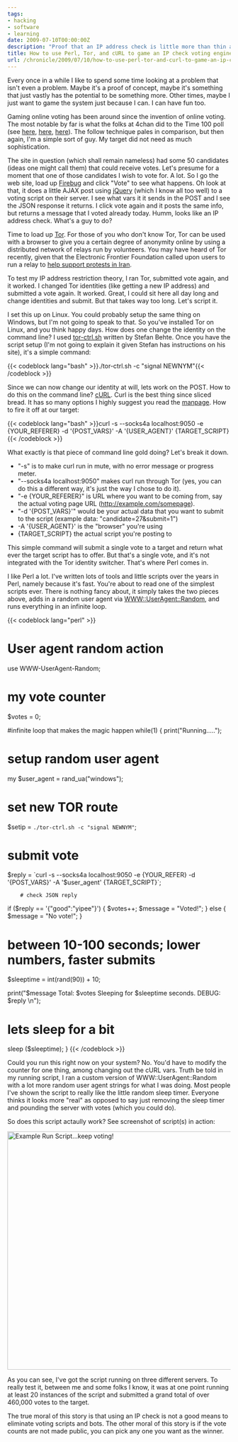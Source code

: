 ```yaml
---
tags:
- hacking
- software
- learning
date: 2009-07-10T00:00:00Z
description: "Proof that an IP address check is little more than thin air security to a voting engine."
title: How to use Perl, Tor, and cURL to game an IP check voting engine
url: /chronicle/2009/07/10/how-to-use-perl-tor-and-curl-to-game-an-ip-check-voting-engine/
---
```


Every once in a while I like to spend some time looking at a problem that isn't even a problem.  Maybe it's a proof of concept, maybe it's something that just vastly has the potential to be something more.  Other times, maybe I just want to game the system just because I can.  I can have fun too.

Gaming online voting has been around since the invention of online voting.  The most notable by far is what the folks at 4chan did to the Time 100 poll (see <a href="http://musicmachinery.com/2009/04/15/inside-the-precision-hack/">here</a>, <a href="http://musicmachinery.com/2009/04/27/moot-wins-time-inc-loses/">here</a>, <a href="http://blogs.wsj.com/digits/2009/04/27/moot-4chan-founder-takes-time-100-poll/">here</a>).  The follow technique pales in comparison, but then again, I'm a simple sort of guy.  My target did not need as much sophistication.

The site in question (which shall remain nameless) had some 50 candidates (ideas one might call them) that could receive votes.  Let's presume for a moment that one of those candidates I wish to vote for. A lot.  So I go the web site, load up <a href="http://getfirebug.com/">Firebug</a> and click "Vote" to see what happens.  Oh look at that, it does a little AJAX post using <a href="http://jquery.com/">jQuery</a> (which I know all too well) to a voting script on their server.  I see what vars it it sends in the POST and I see the JSON response it returns.  I click vote again and it posts the same info, but returns a message that I voted already today.  Humm, looks like an IP address check.  What's a guy to do?

Time to load up <a href="http://www.torproject.org/">Tor</a>. For those of you who don't know Tor, Tor can be used with a browser to give you a certain degree of anonymity online by using a distributed network of relays run by volunteers.  You may have heard of Tor recently, given that the Electronic Frontier Foundation called upon users to run a relay to <a href="http://www.eff.org/deeplinks/2009/06/help-protesters-iran-run-tor-relays-bridges">help support protests in Iran</a>.

To test my IP address restriction theory, I ran Tor, submitted vote again, and it worked.  I changed Tor identities (like getting a new IP address) and submitted a vote again.  It worked.  Great, I could sit here all day long and change identities and submit.  But that takes way too long.  Let's script it.

I set this up on Linux.  You could probably setup the same thing on Windows, but I'm not going to speak to that.  So you've installed Tor on Linux, and you think happy days.  How does one change the identity on the command line?  I used <a href="http://ge.mine.nu/tor-ctrl.sh.html">tor-ctrl.sh</a> written by Stefan Behte.  Once you have the script setup (I'm not going to explain it given Stefan has instructions on his site), it's a simple command:

{{< codeblock lang="bash" >}}./tor-ctrl.sh -c "signal NEWNYM"{{< /codeblock >}}

Since we can now change our identity at will, lets work on the POST. How to do this on the command line?  <a href="http://curl.haxx.se/">cURL</a>.  Curl is the best thing since sliced bread.  It has so many options I highly suggest you read the <a href="http://curl.haxx.se/docs/manpage.html">manpage</a>.  How to fire it off at our target:

{{< codeblock lang="bash" >}}curl -s --socks4a localhost:9050 -e {YOUR_REFERER} -d '{POST_VARS}' -A '{USER_AGENT}' {TARGET_SCRIPT}{{< /codeblock >}}

What exactly is that piece of command line gold doing? Let's break it down.

* "-s" is to make curl run in mute, with no error message or progress meter.
* "--socks4a localhost:9050" makes curl run through Tor (yes, you can do this a different way, it's just the way I chose to do it).
* "-e {YOUR_REFERER}" is URL where you want to be coming from, say the actual voting page URL (http://example.com/somepage).
* "-d '{POST_VARS}'" would be your actual data that you want to submit to the script (example data: "candidate=27&submit=1")
* -A '{USER_AGENT}' is the "browser" you're using
* {TARGET_SCRIPT} the actual script you're posting to


This simple command will submit a single vote to a target and return what ever the target script has to offer.  But that's a single vote, and it's not integrated with the Tor identity switcher.  That's where Perl comes in.

I like Perl a lot.  I've written lots of tools and little scripts over the years in Perl, namely because it's fast.  You're about to read one of the simplest scripts ever.  There is nothing fancy about, it simply takes the two pieces above, adds in a random user agent via <a href="http://search.cpan.org/dist/WWW-UserAgent-Random/lib/WWW/UserAgent/Random.pm">WWW::UserAgent::Random</a>, and runs everything in an infinite loop.

{{< codeblock lang="perl" >}}
#  User agent random action
use WWW-UserAgent-Random;

# my vote counter
 $votes = 0;

 #infinite loop that makes the magic happen
 while(1)
 {
  print("Running.....");

  # setup random user agent
  my $user_agent = rand_ua("windows");

  # set new TOR route
  $setip = `./tor-ctrl.sh -c "signal NEWNYM"`;

  # submit vote
  $reply = `curl -s --socks4a localhost:9050 -e {YOUR_REFER} -d '{POST_VARS}' -A '$user_agent' {TARGET_SCRIPT}`;

        # check JSON reply
  if ($reply == '{"good":"yipee"}')
  {
    $votes++;
    $message = "Voted!";
  }
  else
  {
    $message = "No vote!";
  }

  # between 10-100 seconds; lower numbers, faster submits
  $sleeptime = int(rand(90)) + 10;

  print("$message Total: $votes Sleeping for $sleeptime seconds. DEBUG: $reply \n");

  # lets sleep for a bit
  sleep ($sleeptime);
 }
{{< /codeblock >}}

Could you run this right now on your system?  No.  You'd have to modify the counter for one thing, among changing out the cURL vars. Truth be told in my running script, I ran a custom version of WWW::UserAgent::Random with a lot more random user agent strings for what I was doing.  Most people I've shown the script to really like the little random sleep timer.  Everyone thinks it looks more "real" as opposed to say just removing the sleep timer and pounding the server with votes (which you could do).

So does this script actaully work?  See screenshot of script(s) in action:

<img decoding="async" loading="lazy" width="800" height="538" src="https://storage.googleapis.com/jdr-public-imgs/blog-archive/2009/07/example-run.jpg" alt="Example Run Script...keep voting!">

As you can see, I've got the script running on three different servers. To really test it, between me and some folks I know, it was at one point running at least 20 instances of the script and submitted a grand total of over 460,000 votes to the target.

The true moral of this story is that using an IP check is not a good means to eliminate voting scripts and bots.  The other moral of this story is if the vote counts are not made public, you can pick any one you want as the winner.
